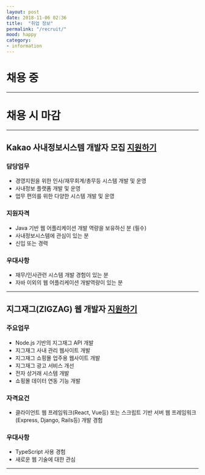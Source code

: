 ```yaml
---
layout: post
date: 2018-11-06 02:36
title:  "취업 정보"
permalink: "/recruit/"
mood: happy
category: 
- information
---
```


# 채용 중

---

# 채용 시 마감

---

## Kakao 사내정보시스템 개발자 모집 [지원하기](https://careers.kakao.com/jobs/P-9336?part=TECHNOLOGY&page=1&company=KAKAO)
  
### 담당업무

* 경영지원을 위한 인사/재무회계/총무등 시스템 개발 및 운영
* 사내정보 플랫폼 개발 및 운영
* 업무 편의를 위한 다양한 시스템 개발 및 운영

### 지원자격

* Java 기반 웹 어플리케이션 개발 역량을 보유하신 분 (필수)
* 사내정보시스템에 관심이 있는 분
* 신입 또는 경력

### 우대사항

* 재무/인사관련 시스템 개발 경험이 있는 분
* 자바 이외의 웹 어플리케이션 개발역량이 있는 분
---

## 지그재그(ZIGZAG) 웹 개발자 [지원하기](https://career.zigzag.kr/recruit/)

### 주요업무

* Node.js 기반의 지그재그 API 개발
* 지그재그 사내 관리 웹사이트 개발
* 지그재그 쇼핑몰 업주용 웹사이트 개발
* 지그재그 광고 서비스 개선
* 전자 상거래 시스템 개발
* 쇼핑몰 데이터 연동 기능 개발

### 자격요건

* 클라이언트 웹 프레임워크(React, Vue등) 또는 스크립트 기반 서버 웹 프레임워크(Express, Django, Rails등) 개발 경험

### 우대사항

* TypeScript 사용 경험
* 새로운 웹 기술에 대한 관심

---

